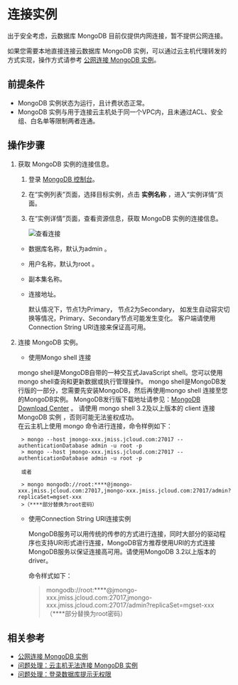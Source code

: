 # 连接实例

出于安全考虑，云数据库 MongoDB 目前仅提供内网连接，暂不提供公网连接。

如果您需要本地直接连接云数据库 MongoDB 实例，可以通过云主机代理转发的方式实现，操作方式请参考 [公网连接 MongoDB 实例](../Best-Practices/Public-Network-Connect-to-MongoDB-Instance.md)。



## 前提条件
- MongoDB 实例状态为运行，且计费状态正常。
- MongoDB 实例与用于连接云主机处于同一个VPC内，且未通过ACL、安全组、白名单等限制两者连通。

## 操作步骤
1. 获取 MongoDB 实例的连接信息。
    1. 登录 [MongoDB 控制台](https://mongodb-console.jdcloud.com/mongodb)。
    1. 在“实例列表”页面，选择目标实例，点击 **实例名称** ，进入“实例详情”页面。
    1. 在“实例详情”页面，查看资源信息，获取 MongoDB 实例的连接信息。
   
        ![查看连接](https://github.com/jdcloudcom/cn/blob/master/image/mongodb/mongo-006.png)
		
	- 数据库名称，默认为admin 。
	- 用户名称，默认为root 。
	- 副本集名称。
	- 连接地址。
	
	    默认情况下，节点1为Primary， 节点2为Secondary，	如发生自动容灾切换等情况，Primary、Secondary节点可能发生变化。
            客户端请使用Connection String URI连接来保证高可用。

2. 连接 MongoDB 实例。
    - 使用Mongo shell 连接
        
	mongo shell是MongoDB自带的一种交互式JavaScript shell。您可以使用mongo shell查询和更新数据或执行管理操作。
	mongo shell是MongoDB发行版的一部分，您需要先安装MongoDB，然后再使用mongo shell 连接至您的MongoDB实例。
	MongoDB发行版下载地址请参见：[MongoDB Download Center](https://www.mongodb.com/download-center#community) 。
	请使用 mongo shell 3.2及以上版本的 client 连接 MongoDB 实例 ，否则可能无法鉴权成功。		
	在云主机上使用 mongo 命令进行连接，命令样例如下：
	
		> mongo --host jmongo-xxx.jmiss.jcloud.com:27017 --authenticationDatabase admin -u root -p		
		> mongo --host jmongo-xxx.jmiss.jcloud.com:27017 --authenticationDatabase admin -u root -p
		
		或者
		
		> mongo mongodb://root:****@jmongo-xxx.jmiss.jcloud.com:27017,jmongo-xxx.jmiss.jcloud.com:27017/admin?replicaSet=mgset-xxx		
		>（****部分替换为root密码）
		
    - 使用Connection String URI连接实例
   
       MongoDB服务可以用传统的传参的方式进行连接，同时大部分的驱动程序也支持URI形式进行连接，MongoDB官方推荐使用URI的方式连接MongoDB服务以保证连接高可用。请使用MongoDB 3.2以上版本的driver。
		
       命令样式如下：
	    > mongodb://root:****@jmongo-xxx.jmiss.jcloud.com:27017,jmongo-xxx.jmiss.jcloud.com:27017/admin?replicaSet=mgset-xxx	 
	    > （****部分替换为root密码）
		
		
## 相关参考

- [公网连接 MongoDB 实例](../Best-Practices/Public-Network-Connect-to-MongoDB-Instance.md)
- [问题处理：云主机无法连接 MongoDB 实例](../Troubleshooting/Connect-Failed.md)
- [问题处理：登录数据库提示无权限](../Troubleshooting/Authentication.md)
		
